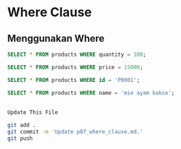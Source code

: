 # Where Clause

## Menggunakan Where
```sql
SELECT * FROM products WHERE quantity = 100;
```
```sql
SELECT * FROM products WHERE price = 15000;
```
```sql
SELECT * FROM products WHERE id = 'P0001'; 
```
```sql
SELECT * FROM products WHERE name = 'mie ayam bakso';
```

##
```bash
Update This File
```
```bash
git add .
git commit -m 'Update p07_where_clause.md.'
git push

```